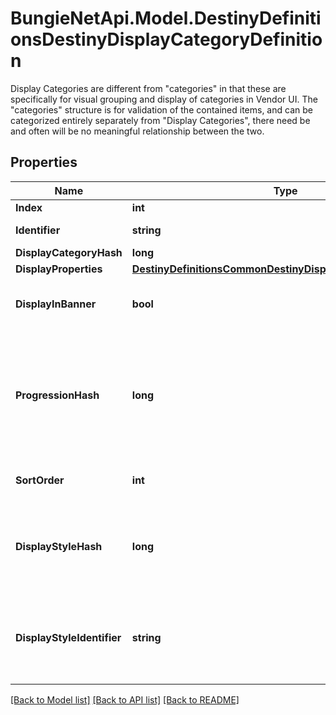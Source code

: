 # BungieNetApi.Model.DestinyDefinitionsDestinyDisplayCategoryDefinition
Display Categories are different from \"categories\" in that these are specifically for visual grouping and display of categories in Vendor UI. The \"categories\" structure is for validation of the contained items, and can be categorized entirely separately from \"Display Categories\", there need be and often will be no meaningful relationship between the two.
## Properties

Name | Type | Description | Notes
------------ | ------------- | ------------- | -------------
**Index** | **int** |  | [optional] 
**Identifier** | **string** | A string identifier for the display category. | [optional] 
**DisplayCategoryHash** | **long** |  | [optional] 
**DisplayProperties** | [**DestinyDefinitionsCommonDestinyDisplayPropertiesDefinition**](DestinyDefinitionsCommonDestinyDisplayPropertiesDefinition.md) |  | [optional] 
**DisplayInBanner** | **bool** | If true, this category should be displayed in the \&quot;Banner\&quot; section of the vendor&#39;s UI. | [optional] 
**ProgressionHash** | **long** | If it exists, this is the hash identifier of a DestinyProgressionDefinition that represents the progression to show on this display category.  Specific categories can now have thier own distinct progression, apparently. So that&#39;s cool. | [optional] 
**SortOrder** | **int** | If this category sorts items in a nonstandard way, this will be the way we sort. | [optional] 
**DisplayStyleHash** | **long** | An indicator of how the category will be displayed in the UI. It&#39;s up to you to do something cool or interesting in response to this, or just to treat it as a normal category. | [optional] 
**DisplayStyleIdentifier** | **string** | An indicator of how the category will be displayed in the UI. It&#39;s up to you to do something cool or interesting in response to this, or just to treat it as a normal category. | [optional] 

[[Back to Model list]](../README.md#documentation-for-models) [[Back to API list]](../README.md#documentation-for-api-endpoints) [[Back to README]](../README.md)

